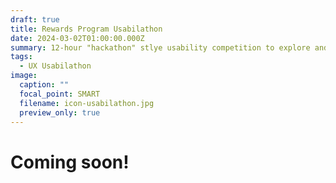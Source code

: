 ```yaml
---
draft: true
title: Rewards Program Usabilathon
date: 2024-03-02T01:00:00.000Z
summary: 12-hour "hackathon" stlye usability competition to explore and create a novel rewards program for a toll-road mobile application.
tags:
  - UX Usabilathon
image:
  caption: ""
  focal_point: SMART
  filename: icon-usabilathon.jpg
  preview_only: true
---
```


# Coming soon!

